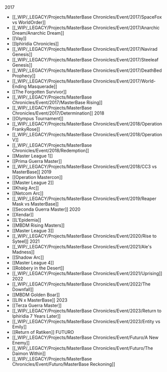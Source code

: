 2017
 - [[_WIP/_LEGACY/Projects/MasterBase Chronicles/Event/2017/SpaceFox vs WorldOrder]]
 - [[_WIP/_LEGACY/Projects/MasterBase Chronicles/Event/2017/Anarchic Dream/Anarchic Dream]]
 - [[Vay]]
 - [[Iphiridia Chronicles]]
 - [[_WIP/_LEGACY/Projects/MasterBase Chronicles/Event/2017/Navirad Genesis]]
 - [[_WIP/_LEGACY/Projects/MasterBase Chronicles/Event/2017/Steeleaf Genesis]]
 - [[_WIP/_LEGACY/Projects/MasterBase Chronicles/Event/2017/DeathBed Prophecy]]
 - [[_WIP/_LEGACY/Projects/MasterBase Chronicles/Event/2017/World-Ending Masquerade]]
 - [[The Forgotten Survivor]]
 - [[_WIP/_LEGACY/Projects/MasterBase Chronicles/Event/2017/MasterBase Rising]]
 - [[_WIP/_LEGACY/Projects/MasterBase Chronicles/Event/2017/Determination]]
2018
 - [[Olympus Tournament]]
 - [[_WIP/_LEGACY/Projects/MasterBase Chronicles/Event/2018/Operation FrankyRose]]
 - [[_WIP/_LEGACY/Projects/MasterBase Chronicles/Event/2018/Operation V]]
 - [[_WIP/_LEGACY/Projects/MasterBase Chronicles/Event/2018/Redemption]]
 - [[Master League 1]]
 - [[Prima Guerra Master]]
 - [[_WIP/_LEGACY/Projects/MasterBase Chronicles/Event/2018/CC3 vs MasterBase]]
2019
 - [[Operation Mastercon]]
 - [[Master League 2]]
 - [[Khaig Arc]]
 - [[Netcom Arc]]
 - [[_WIP/_LEGACY/Projects/MasterBase Chronicles/Event/2019/Reaper Mask vs MasterBase]]
 - [[Seconda Guerra Master]]
2020
 - [[Xendar]]
 - [[L'Epidemia]]
 - [[MBDM Rising Masters]]
 - [[Master League 3]]
 - [[_WIP/_LEGACY/Projects/MasterBase Chronicles/Event/2020/Rise to Syteel]]
2021
 - [[_WIP/_LEGACY/Projects/MasterBase Chronicles/Event/2021/Ale's Madness]]
 - [[Shadow Arc]]
 - [[Master League 4]]
 - [[Robbery in the Desert]]
 - [[_WIP/_LEGACY/Projects/MasterBase Chronicles/Event/2021/Uprising]]
2022
 - [[_WIP/_LEGACY/Projects/MasterBase Chronicles/Event/2022/The Downfall]]
 - [[MBDM Golden Boar]]
 - [[LIN x MasterBase]]
2023
 - [[Terza Guerra Master]]
 - [[_WIP/_LEGACY/Projects/MasterBase Chronicles/Event/2023/Return to Iphiridia 7 Years Later]]
 - [[_WIP/_LEGACY/Projects/MasterBase Chronicles/Event/2023/Entity vs Emily]]
 - [[Return of Ratiken]]
FUTURO
 - [[_WIP/_LEGACY/Projects/MasterBase Chronicles/Event/Futuro/A New Enemy]]
 - [[_WIP/_LEGACY/Projects/MasterBase Chronicles/Event/Futuro/The Daimon Within]]
 - [[_WIP/_LEGACY/Projects/MasterBase Chronicles/Event/Futuro/MasterBase Reckoning]]